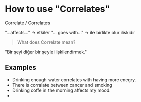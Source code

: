 # How to use "Correlates"

Correlate / Correlates

"...affects..." -> etkiler
"... goes with..." -> ile birlikte olur  iliskidir

> What does Correlate mean?

"Bir şeyi diğer bir şeyle ilişkilendirmek."

## Examples

- Drinking enough water correlates with having more enegry.
- There is corralate between cancer and smoking
- Drinking coffe in the morning affects my mood.
- 